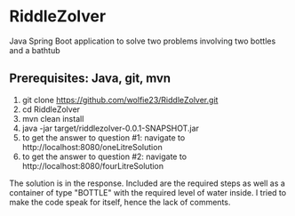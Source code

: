 # RiddleZolver

Java Spring Boot application to solve two problems involving two bottles and a bathtub

## Prerequisites: Java, git, mvn

1. git clone https://github.com/wolfie23/RiddleZolver.git
2. cd RiddleZolver
3. mvn clean install
4. java -jar target/riddlezolver-0.0.1-SNAPSHOT.jar 
5. to get the answer to question #1: navigate to http://localhost:8080/oneLitreSolution
6. to get the answer to question #2: navigate to http://localhost:8080/fourLitreSolution

The solution is in the response. Included are the required steps as well as a container of type "BOTTLE" with the required level of water inside.
I tried to make the code speak for itself, hence the lack of comments.
